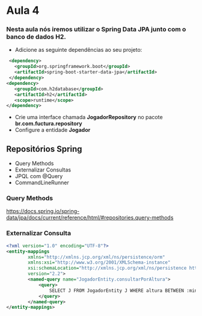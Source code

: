 # Aula 4

### Nesta aula nós iremos utilizar o Spring Data JPA junto com o banco de dados H2. 

- Adicione as seguinte dependências ao seu projeto:

```xml
 <dependency>
   <groupId>org.springframework.boot</groupId>
   <artifactId>spring-boot-starter-data-jpa</artifactId>
 </dependency>
<dependency>
   <groupId>com.h2database</groupId>
   <artifactId>h2</artifactId>
   <scope>runtime</scope>
</dependency>
```

- Crie uma interface chamada **JogadorRepository** no pacote **br.com.fuctura.repository**
- Configure a entidade **Jogador**

## Repositórios Spring
- Query Methods
- Externalizar Consultas
- JPQL com @Query
- CommandLineRunner

### Query Methods
https://docs.spring.io/spring-data/jpa/docs/current/reference/html/#repositories.query-methods

### Externalizar Consulta
```xml
<?xml version="1.0" encoding="UTF-8"?>
<entity-mappings
        xmlns="http://xmlns.jcp.org/xml/ns/persistence/orm"
        xmlns:xsi="http://www.w3.org/2001/XMLSchema-instance"
        xsi:schemaLocation="http://xmlns.jcp.org/xml/ns/persistence http://xmlns.jcp.org/xml/ns/persistence/orm_2_2.xsd"
        version="2.2">
        <named-query name="JogadorEntity.consultarPorAltura">
            <query>
                SELECT J FROM JogadorEntity J WHERE altura BETWEEN :min AND :max
            </query>
        </named-query>
</entity-mappings>
```
